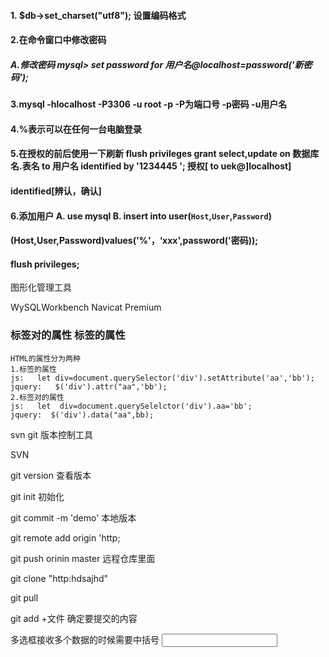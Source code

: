 #### 1. $db->set_charset("utf8");   设置编码格式

#### 2.在命令窗口中修改密码

##### A.修改密码   mysql>   set password  for  用户名@localhost=password('新密码');

#### 3.mysql  -hlocalhost -P3306 -u root -p   -P为端口号  -p密码  -u用户名

#### 4.%表示可以在任何一台电脑登录

#### 5.在授权的前后使用一下刷新   flush  privileges           grant  select,update  on   数据库名.表名   to   用户名  identified   by  '1234445   ';       授权[ to   uek@]localhost]    

#### identified[辨认，确认]

#### 6.添加用户   A. use mysql  B.  insert  into  user(`Host`,`User`,`Password`) 

#### (Host,User,Password)values('%'，‘xxx',password('密码));

#### flush  privileges;

图形化管理工具

WySQLWorkbench         Navicat Premium

###                  标签对的属性    标签的属性

```
HTML的属性分为两种
1.标签的属性
js:   let div=document.querySelector('div').setAttribute('aa','bb');
jquery:   $('div').attr("aa",'bb');
2.标签对的属性
js:   let  div=document.querySelelctor('div').aa='bb';
jquery:  $('div').data("aa",bb);
```

svn   git   版本控制工具

SVN 

git   version 查看版本

git  init         初始化

git  commit   -m  'demo'   本地版本

git   remote   add   origin  'http;

git  push  orinin master     远程仓库里面

git  clone    "http:hdsajhd"

git  pull

git   add  +文件        确定要提交的内容



多选框接收多个数据的时候需要中括号  <input  type='text'  name='live[]'>